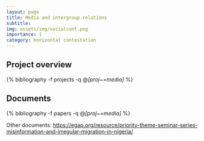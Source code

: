 ```yaml
---
layout: page
title: Media and intergroup relations
subtitle: 
img: assets/img/socialcont.png
importance: 1
category: horizontal contestation
---
```


## Project overview

<div class="publications">

  {% bibliography -f projects -q @*[proj~=media]* %}

</div>

## Documents

<div class="publications">

  {% bibliography -f papers -q @*[proj~=media]* %}

</div>



Other documents: 
https://egap.org/resource/priority-theme-seminar-series-misinformation-and-irregular-migration-in-nigeria/ 
